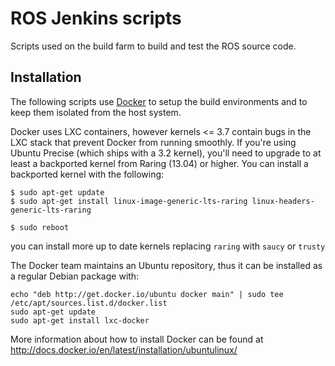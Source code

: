 ROS Jenkins scripts
===================

Scripts used on the build farm to build and test the ROS source code.

Installation
------------

The following scripts use [Docker](http://docker.io) to setup the build environments and to keep them isolated from the host system.

Docker uses LXC containers, however kernels <= 3.7 contain bugs in the LXC stack that prevent Docker from running smoothly. If you're using Ubuntu Precise (which ships with a 3.2 kernel), you'll need to upgrade to at least a backported kernel from Raring (13.04) or higher. You can install a backported kernel with the following:

```
$ sudo apt-get update
$ sudo apt-get install linux-image-generic-lts-raring linux-headers-generic-lts-raring

$ sudo reboot
```

you can install more up to date kernels replacing ```raring``` with ```saucy``` or ```trusty```

The Docker team maintains an Ubuntu repository, thus it can be installed as a regular Debian package with:

```
echo "deb http://get.docker.io/ubuntu docker main" | sudo tee /etc/apt/sources.list.d/docker.list
sudo apt-get update
sudo apt-get install lxc-docker
```

More information about how to install Docker can be found at http://docs.docker.io/en/latest/installation/ubuntulinux/
